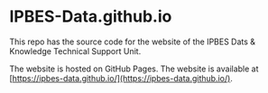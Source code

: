 # IPBES-Data.github.io

This repo has the source code for the website of the IPBES Dats & Knowledge Technical Support Unit.

The website is hosted on GitHub Pages. The website is available at [https://ipbes-data.github.io/](https://ipbes-data.github.io/).

